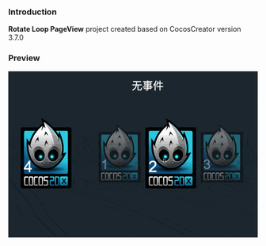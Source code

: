 ### Introduction
**Rotate Loop PageView** project created based on CocosCreator version 3.7.0

### Preview
![image](../../../gif/202209/2022092401.gif)